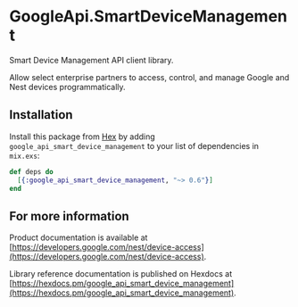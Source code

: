 # GoogleApi.SmartDeviceManagement

Smart Device Management API client library.

Allow select enterprise partners to access, control, and manage Google and Nest devices programmatically.

## Installation

Install this package from [Hex](https://hex.pm) by adding
`google_api_smart_device_management` to your list of dependencies in `mix.exs`:

```elixir
def deps do
  [{:google_api_smart_device_management, "~> 0.6"}]
end
```

## For more information

Product documentation is available at [https://developers.google.com/nest/device-access](https://developers.google.com/nest/device-access).

Library reference documentation is published on Hexdocs at
[https://hexdocs.pm/google_api_smart_device_management](https://hexdocs.pm/google_api_smart_device_management).
